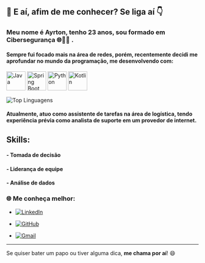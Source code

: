 ## 👋 E aí, afim de me conhecer? Se liga aí 👇

### Meu nome é Ayrton, tenho 23 anos, sou formado em Cibersegurança 🌐👨‍💻 .

#### Sempre fui focado mais na área de redes, porém, recentemente decidi me aprofundar no mundo da programação, me desenvolvendo com:

<p align="left">
  <img src="https://cdn.jsdelivr.net/gh/devicons/devicon/icons/java/java-original.svg" alt="Java" width="50" height="50"/>
  <img src="https://cdn.jsdelivr.net/gh/devicons/devicon/icons/spring/spring-original.svg" alt="Spring Boot" width="50" height="50"/>
  <img src="https://cdn.jsdelivr.net/gh/devicons/devicon/icons/python/python-original.svg" alt="Python" width="50" height="50"/>
  <img src="https://cdn.jsdelivr.net/gh/devicons/devicon/icons/kotlin/kotlin-original.svg" alt="Kotlin" width="50" height="50"/>
</p>

![Top Linguagens](https://github-readme-stats.vercel.app/api/top-langs/?username=TonGonzalez&layout=compact)



#### Atualmente, atuo como assistente de tarefas na área de logística, tendo experiência prévia como analista de suporte em um provedor de internet.

## Skills:
#### - Tomada de decisão
#### - Liderança de equipe
#### - Análise de dados

### 🌐 Me conheça melhor:

- [![LinkedIn](https://img.shields.io/badge/LinkedIn-0077B5?style=for-the-badge&logo=linkedin&logoColor=white)](https://www.linkedin.com/in/ayrton-ivan-souza/)

- [![GitHub](https://img.shields.io/badge/GitHub-100000?style=for-the-badge&logo=github&logoColor=white)](https://github.com/TonGonzalez)
- [![Gmail](https://img.shields.io/badge/Gmail-333333?style=for-the-badge&logo=gmail&logoColor=red)](mailto:ayrton.souzaprofissional@gmail.com)
  
---

Se quiser bater um papo ou tiver alguma dica, **me chama por aí**! 😄
